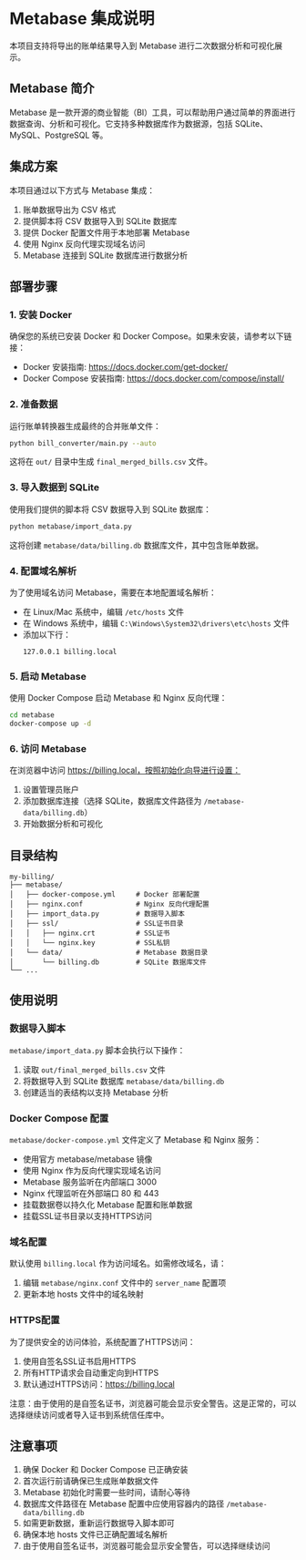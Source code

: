 # Metabase 集成说明

本项目支持将导出的账单结果导入到 Metabase 进行二次数据分析和可视化展示。

## Metabase 简介

Metabase 是一款开源的商业智能（BI）工具，可以帮助用户通过简单的界面进行数据查询、分析和可视化。它支持多种数据库作为数据源，包括 SQLite、MySQL、PostgreSQL 等。

## 集成方案

本项目通过以下方式与 Metabase 集成：

1. 账单数据导出为 CSV 格式
2. 提供脚本将 CSV 数据导入到 SQLite 数据库
3. 提供 Docker 配置文件用于本地部署 Metabase
4. 使用 Nginx 反向代理实现域名访问
5. Metabase 连接到 SQLite 数据库进行数据分析

## 部署步骤

### 1. 安装 Docker

确保您的系统已安装 Docker 和 Docker Compose。如果未安装，请参考以下链接：

- Docker 安装指南: https://docs.docker.com/get-docker/
- Docker Compose 安装指南: https://docs.docker.com/compose/install/

### 2. 准备数据

运行账单转换器生成最终的合并账单文件：

```bash
python bill_converter/main.py --auto
```

这将在 `out/` 目录中生成 `final_merged_bills.csv` 文件。

### 3. 导入数据到 SQLite

使用我们提供的脚本将 CSV 数据导入到 SQLite 数据库：

```bash
python metabase/import_data.py
```

这将创建 `metabase/data/billing.db` 数据库文件，其中包含账单数据。

### 4. 配置域名解析

为了使用域名访问 Metabase，需要在本地配置域名解析：

- 在 Linux/Mac 系统中，编辑 `/etc/hosts` 文件
- 在 Windows 系统中，编辑 `C:\Windows\System32\drivers\etc\hosts` 文件
- 添加以下行：
  ```
  127.0.0.1 billing.local
  ```

### 5. 启动 Metabase

使用 Docker Compose 启动 Metabase 和 Nginx 反向代理：

```bash
cd metabase
docker-compose up -d
```

### 6. 访问 Metabase

在浏览器中访问 https://billing.local，按照初始化向导进行设置：

1. 设置管理员账户
2. 添加数据库连接（选择 SQLite，数据库文件路径为 `/metabase-data/billing.db`）
3. 开始数据分析和可视化

## 目录结构

```
my-billing/
├── metabase/
│   ├── docker-compose.yml     # Docker 部署配置
│   ├── nginx.conf             # Nginx 反向代理配置
│   ├── import_data.py         # 数据导入脚本
│   ├── ssl/                   # SSL证书目录
│   │   ├── nginx.crt          # SSL证书
│   │   └── nginx.key          # SSL私钥
│   └── data/                  # Metabase 数据目录
│       └── billing.db         # SQLite 数据库文件
└── ...
```

## 使用说明

### 数据导入脚本

`metabase/import_data.py` 脚本会执行以下操作：

1. 读取 `out/final_merged_bills.csv` 文件
2. 将数据导入到 SQLite 数据库 `metabase/data/billing.db`
3. 创建适当的表结构以支持 Metabase 分析

### Docker Compose 配置

`metabase/docker-compose.yml` 文件定义了 Metabase 和 Nginx 服务：

- 使用官方 metabase/metabase 镜像
- 使用 Nginx 作为反向代理实现域名访问
- Metabase 服务监听在内部端口 3000
- Nginx 代理监听在外部端口 80 和 443
- 挂载数据卷以持久化 Metabase 配置和账单数据
- 挂载SSL证书目录以支持HTTPS访问

### 域名配置

默认使用 `billing.local` 作为访问域名。如需修改域名，请：

1. 编辑 `metabase/nginx.conf` 文件中的 `server_name` 配置项
2. 更新本地 hosts 文件中的域名映射

### HTTPS配置

为了提供安全的访问体验，系统配置了HTTPS访问：

1. 使用自签名SSL证书启用HTTPS
2. 所有HTTP请求会自动重定向到HTTPS
3. 默认通过HTTPS访问：https://billing.local

注意：由于使用的是自签名证书，浏览器可能会显示安全警告。这是正常的，可以选择继续访问或者导入证书到系统信任库中。

## 注意事项

1. 确保 Docker 和 Docker Compose 已正确安装
2. 首次运行前请确保已生成账单数据文件
3. Metabase 初始化时需要一些时间，请耐心等待
4. 数据库文件路径在 Metabase 配置中应使用容器内的路径 `/metabase-data/billing.db`
5. 如需更新数据，重新运行数据导入脚本即可
6. 确保本地 hosts 文件已正确配置域名解析
7. 由于使用自签名证书，浏览器可能会显示安全警告，可以选择继续访问
